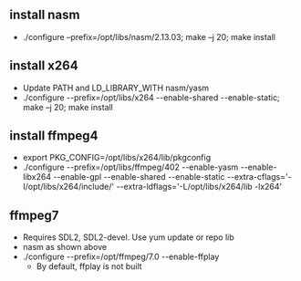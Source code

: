 ## install nasm ##
- ./configure –prefix=/opt/libs/nasm/2.13.03; make –j 20; make install

## install x264 ##
- Update PATH and LD_LIBRARY_WITH nasm/yasm
- ./configure --prefix=/opt/libs/x264  --enable-shared --enable-static; make –j 20; make install

## install ffmpeg4 ##
- export PKG_CONFIG=/opt/libs/x264/lib/pkgconfig
- ./configure --prefix=/opt/libs/ffmpeg/402 --enable-yasm   --enable-libx264  --enable-gpl --enable-shared --enable-static --extra-cflags='-I/opt/libs/x264/include/' --extra-ldflags='-L/opt/libs/x264/lib -lx264'

## ffmpeg7
- Requires SDL2, SDL2-devel. Use yum update or repo lib
- nasm as shown above
- ./configure --prefix=/opt/ffmpeg/7.0 --enable-ffplay
  - By default, ffplay is not built
